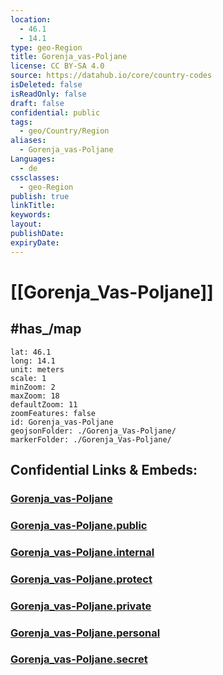 ```yaml
---
location:
  - 46.1
  - 14.1
type: geo-Region
title: Gorenja_vas-Poljane
license: CC BY-SA 4.0
source: https://datahub.io/core/country-codes
isDeleted: false
isReadOnly: false
draft: false
confidential: public
tags:
  - geo/Country/Region
aliases:
  - Gorenja_vas-Poljane
Languages:
  - de
cssclasses:
  - geo-Region
publish: true
linkTitle:
keywords:
layout:
publishDate:
expiryDate:
---
```


# [[Gorenja_Vas-Poljane]] 


## #has_/map 

```leaflet
lat: 46.1
long: 14.1
unit: meters
scale: 1
minZoom: 2 
maxZoom: 18
defaultZoom: 11
zoomFeatures: false 
id: Gorenja_vas-Poljane
geojsonFolder: ./Gorenja_Vas-Poljane/
markerFolder: ./Gorenja_Vas-Poljane/
```


## Confidential Links & Embeds: 

### [Gorenja_vas-Poljane](/_Standards/Earth/Continent/Europe/Europe~Central/Slovenia/Regions~Slovenia/Gorenjska/counties~Gorenjska/Gorenja_vas-Poljane.md) 

### [Gorenja_vas-Poljane.public](/_public/Earth/Continent/Europe/Europe~Central/Slovenia/Regions~Slovenia/Gorenjska/counties~Gorenjska/Gorenja_vas-Poljane.public.md) 

### [Gorenja_vas-Poljane.internal](/_internal/Earth/Continent/Europe/Europe~Central/Slovenia/Regions~Slovenia/Gorenjska/counties~Gorenjska/Gorenja_vas-Poljane.internal.md) 

### [Gorenja_vas-Poljane.protect](/_protect/Earth/Continent/Europe/Europe~Central/Slovenia/Regions~Slovenia/Gorenjska/counties~Gorenjska/Gorenja_vas-Poljane.protect.md) 

### [Gorenja_vas-Poljane.private](/_private/Earth/Continent/Europe/Europe~Central/Slovenia/Regions~Slovenia/Gorenjska/counties~Gorenjska/Gorenja_vas-Poljane.private.md) 

### [Gorenja_vas-Poljane.personal](/_personal/Earth/Continent/Europe/Europe~Central/Slovenia/Regions~Slovenia/Gorenjska/counties~Gorenjska/Gorenja_vas-Poljane.personal.md) 

### [Gorenja_vas-Poljane.secret](/_secret/Earth/Continent/Europe/Europe~Central/Slovenia/Regions~Slovenia/Gorenjska/counties~Gorenjska/Gorenja_vas-Poljane.secret.md)


